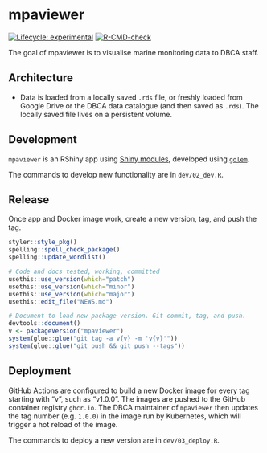 
<!-- README.md is generated from README.Rmd. Please edit that file -->

# mpaviewer

<!-- badges: start -->

[![Lifecycle:
experimental](https://img.shields.io/badge/lifecycle-experimental-orange.svg)](https://lifecycle.r-lib.org/articles/stages.html#experimental)
[![R-CMD-check](https://github.com/dbca-wa/mpaviewer/workflows/R-CMD-check/badge.svg)](https://github.com/dbca-wa/mpaviewer/actions)
<!-- badges: end -->

The goal of mpaviewer is to visualise marine monitoring data to DBCA
staff.

## Architecture

-   Data is loaded from a locally saved `.rds` file, or freshly loaded
    from Google Drive or the DBCA data catalogue (and then saved as
    `.rds`). The locally saved file lives on a persistent volume.

## Development

`mpaviewer` is an RShiny app using [Shiny
modules](https://shiny.rstudio.com/articles/modules.html), developed
using [`golem`](https://mastering-shiny.org/scaling-modules.html).

The commands to develop new functionality are in `dev/02_dev.R`.

## Release

Once app and Docker image work, create a new version, tag, and push the
tag.

``` r
styler::style_pkg()
spelling::spell_check_package()
spelling::update_wordlist()

# Code and docs tested, working, committed
usethis::use_version(which="patch")
usethis::use_version(which="minor")
usethis::use_version(which="major")
usethis::edit_file("NEWS.md")

# Document to load new package version. Git commit, tag, and push.
devtools::document()
v <- packageVersion("mpaviewer")
system(glue::glue("git tag -a v{v} -m 'v{v}'"))
system(glue::glue("git push && git push --tags"))
```

## Deployment

GitHub Actions are configured to build a new Docker image for every tag
starting with “v”, such as “v1.0.0”. The images are pushed to the GitHub
container registry `ghcr.io`. The DBCA maintainer of `mpaviewer` then
updates the tag number (e.g. `1.0.0`) in the image run by Kubernetes,
which will trigger a hot reload of the image.

The commands to deploy a new version are in `dev/03_deploy.R`.
